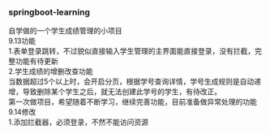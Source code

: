 ### springboot-learning
自学做的一个学生成绩管理的小项目  
9.13功能  
1.表单登录跳转，不过貌似直接输入学生管理的主界面能直接登录，没有拦截，完整功能有待更新  
2.学生成绩的增删改查功能  
  当数据超过5个以上时，会开启分页，根据学号查询详情，学号生成规则是自动递增，导致删除某个学生之后，就无法创建此学号的学生，有待改正。  
第一次做项目，希望随着不断学习，继续完善功能，目前准备做异常处理的功能  
9.14修改  
1.添加拦截器，必须登录，不然不能访问资源
